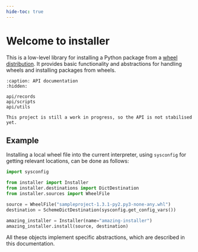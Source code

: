 ```yaml
---
hide-toc: true
---
```


# Welcome to installer

This is a low-level library for installing a Python package from a
[wheel distribution]. It provides basic functionality and abstractions
for handling wheels and installing packages from wheels.

```{toctree}
:caption: API documentation
:hidden:

api/records
api/scripts
api/utils
```

```{caution}
This project is still a work in progress, so the API is not stabilised yet.
```

## Example

Installing a local wheel file into the current interpreter, using ``sysconfig``
for getting relevant locations, can be done as follows:

```python
import sysconfig

from installer import Installer
from installer.destinations import DictDestination
from installer.sources import WheelFile

source = WheelFile("sampleproject-1.3.1-py2.py3-none-any.whl")
destination = SchemeDictDestination(sysconfig.get_config_vars())

amazing_installer = Installer(name="amazing-installer")
amazing_installer.install(source, destination)
```

All these objects implement specific abstractions, which are described in
this documentation.

[Wheel distribution]: https://packaging.python.org/glossary/#term-wheel
